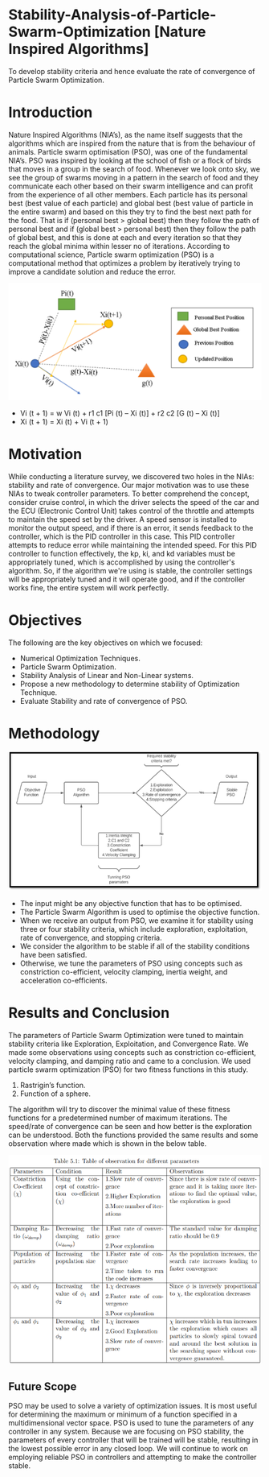 # Stability-Analysis-of-Particle-Swarm-Optimization [Nature Inspired Algorithms]
To develop stability criteria and hence evaluate the rate of convergence of Particle Swarm Optimization.
# Introduction
Nature Inspired Algorithms (NIA’s), as the name itself suggests that the algorithms which are inspired from the nature that is from the behaviour of animals. Particle swarm optimisation (PSO), was one of the fundamental NIA’s. PSO was inspired by looking at the school of fish or a flock of birds that moves in a group in the search of food. Whenever we look onto sky, we see the group of swarms moving in a pattern in the search of food and they communicate each other based on their swarm intelligence and can profit from the experience of all other members. Each particle has its personal best (best value of each particle) and global best (best value of particle in the entire swarm) and based on this they try to find the best next path for the food. That is if (personal best > global best) then they follow the path of personal best and if (global best > personal best) then they follow the path of global best, and this is done at each and every iteration so that they reach the global minima within lesser no of iterations. According to computational science, Particle swarm optimization (PSO) is a computational method that optimizes a problem by iteratively trying to improve a candidate solution and reduce the error. <br />


![image](/Images/Picture3.png) <br />

- Vi (t + 1) = w Vi (t) + r1 c1 [Pi (t) – Xi (t)] + r2 c2 [G (t) – Xi (t)] <br />
-	Xi (t + 1) = Xi (t) + Vi (t + 1) <br />

# Motivation

While conducting a literature survey, we discovered two holes in the NIAs: stability and rate of convergence. Our major motivation was to use these NIAs to tweak controller parameters. To better comprehend the concept, consider cruise control, in which the driver selects the speed of the car and the ECU (Electronic Control Unit) takes control of the throttle and attempts to maintain the speed set by the driver. A speed sensor is installed to monitor the output speed, and if there is an error, it sends feedback to the controller, which is the PID controller in this case. This PID controller attempts to reduce error while maintaining the intended speed. For this PID controller to function effectively, the kp, ki, and kd variables must be appropriately tuned, which is accomplished by using the controller's algorithm. So, if the algorithm we're using is stable, the controller settings will be appropriately tuned and it will operate good, and if the controller works fine, the entire system will work perfectly.


# Objectives
The following are the key objectives on which we focused:
- Numerical Optimization Techniques.
- Particle Swarm Optimization. 
- Stability Analysis of Linear and Non-Linear systems.
- Propose a new methodology to determine stability of Optimization Technique.
- Evaluate Stability and rate of convergence of PSO.
# Methodology
![image](/Images/Picture1.png)
- The input might be any objective function that has to be optimised. 
- The Particle Swarm Algorithm is used to optimise the objective function. 
- When we receive an output from PSO, we examine it for stability using three or four stability criteria, which include exploration, exploitation, rate of convergence,     and stopping criteria.
- We consider the algorithm to be stable if all of the stability conditions have been satisfied. 
- Otherwise, we tune the parameters of PSO using concepts such as constriction co-efficient, velocity clamping, inertia weight, and acceleration co-efficients.
# Results and Conclusion
The parameters of Particle Swarm Optimization were tuned to maintain stability criteria like Exploration, Exploitation, and Convergence Rate. We made some observations using concepts such as constriction co-efficient, velocity clamping, and damping ratio and came to a conclusion. We used particle swarm optimization (PSO) for two fitness functions in this study.
1. Rastrigin’s function.
2. Function of a sphere.<br />

The algorithm will try to discover the minimal value of these fitness functions for a predetermined number of maximum iterations. The speed/rate of convergence can be seen and how better is the exploration can be understood. Both the functions provided the same results and some observation where made which is shown in the below table.

![image](/Images/Picture2.png)

## Future Scope
PSO may be used to solve a variety of optimization issues. It is most useful for determining the maximum or minimum of a function specified in a multidimensional vector space. PSO is used to tune the parameters of any controller in any system. Because we are focusing on PSO stability, the parameters of every controller that will be trained will be stable, resulting in the lowest possible error in any closed loop. We will continue to work on employing reliable PSO in controllers and attempting to make the controller stable.
